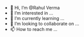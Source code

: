 - 👋 Hi, I’m @Rahul Verma
- 👀 I’m interested in ...
- 🌱 I’m currently learning ...
- 💞️ I’m looking to collaborate on ...
- 📫 How to reach me ...

<!---
CiterRexy/CiterRexy is a ✨ special ✨ repository because its `README.md` (this file) appears on your GitHub profile.
You can click the Preview link to take a look at your changes.
--->
